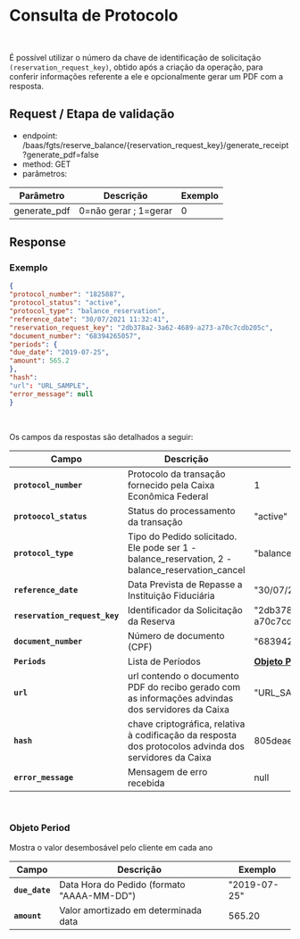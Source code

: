 # Consulta de Protocolo

<br>

É possível utilizar o número da chave de identificação de solicitação `(reservation_request_key)`, obtido após a criação da operação, para conferir informações referente a ele e opcionalmente gerar um PDF com a resposta.

## Request / Etapa de validação

- endpoint: /baas/fgts/reserve_balance/{reservation_request_key}/generate_receipt?generate_pdf=false
- method: GET
- parâmetros:

| Parâmetro    | Descrição             | Exemplo |
|--------------|-----------------------|---------|
| generate_pdf | 0=não gerar ; 1=gerar | 0       |

## Response

### Exemplo

```json
{
"protocol_number": "1825887",
"protocol_status": "active",
"protocol_type": "balance_reservation",
"reference_date": "30/07/2021 11:32:41",
"reservation_request_key": "2db378a2-3a62-4689-a273-a70c7cdb205c",
"document_number": "68394265057",
"periods": {
"due_date": "2019-07-25",
"amount": 565.2
},
"hash":   
"url": "URL_SAMPLE", 
"error_message": null
}
```

<br>

Os campos da respostas são detalhados a seguir:

| Campo                         | Descrição                                                                                              | Exemplo                                |
|-------------------------------|--------------------------------------------------------------------------------------------------------|----------------------------------------|
| **`protocol_number`**         | Protocolo da transação fornecido pela Caixa Econômica Federal                                          | 1                                      |
| **`protoocol_status`**        | Status do processamento da transação                                                                   | "active"                               |
| **`protocol_type`**           | Tipo do Pedido solicitado. Ele pode ser 1 - balance_reservation, 2 - balance_reservation_cancel        | "balance_reservation"                  |
| **`reference_date`**          | Data Prevista de Repasse a Instituição Fiduciária                                                      | "30/07/2021 11:32:41"                  |
| **`reservation_request_key`** | Identificador da Solicitação da Reserva                                                                | "2db378a2-3a62-4689-a273-a70c7cdb205c" |
| **`document_number`**         | Número de documento (CPF)                                                                              | "68394265057"                          |
| **`Periods`**                 | Lista de Períodos                                                                                      | **[Objeto Period](#objeto-period)**    |
| **`url`**                     | url contendo o documento PDF do recibo gerado com as informações advindas dos servidores da Caixa      | "URL_SAMPLE"                           |
| **`hash`**                    | chave criptográfica, relativa à codificação da resposta dos protocolos advinda dos servidores da Caixa | 805deae950977568a4a6efad72cde92e       |
| **`error_message`**           | Mensagem de erro recebida                                                                              | null                                   |

<br>

### Objeto Period
Mostra o valor desembosável pelo cliente em cada ano <a name=objeto-period></a>

| Campo          | Descrição                                  | Exemplo      |
|----------------|--------------------------------------------|--------------|
| **`due_date`** | Data Hora do Pedido (formato "AAAA-MM-DD") | "2019-07-25" |
| **`amount`**   | Valor amortizado em determinada data       | 565.20       |
